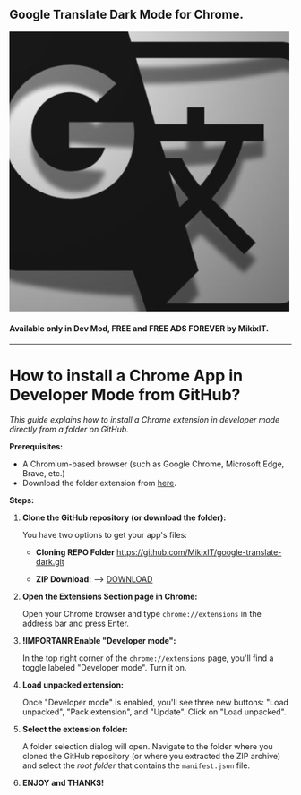 ## Google Translate Dark Mode for Chrome. 


![](logo-md.jpg)

#### Available only in Dev Mod, FREE and FREE ADS **FOREVER** by MikixIT.

---
# How to install a Chrome App in Developer Mode from GitHub?

*This guide explains how to install a Chrome extension in developer mode directly from a folder on GitHub.*

**Prerequisites:**

- A Chromium-based browser (such as Google Chrome, Microsoft Edge, Brave, etc.)
- Download the folder extension from [here](https://github.com/MikixIT/google-translate-dark/archive/refs/tags/1.0.zip).

**Steps:**

1.  **Clone the GitHub repository (or download the folder):**

    You have two options to get your app's files:

    - **Cloning REPO Folder**
      https://github.com/MikixIT/google-translate-dark.git

    - **ZIP Download:** --> [DOWNLOAD](https://github.com/MikixIT/google-translate-dark/archive/refs/tags/1.0.zip)

2.  **Open the Extensions Section page in Chrome:**

    Open your Chrome browser and type `chrome://extensions` in the address bar and press Enter.

3.  **!IMPORTANR Enable "Developer mode":**

    In the top right corner of the `chrome://extensions` page, you'll find a toggle labeled "Developer mode". Turn it on.

4.  **Load unpacked extension:**

    Once "Developer mode" is enabled, you'll see three new buttons: "Load unpacked", "Pack extension", and "Update". Click on "Load unpacked".

5.  **Select the extension folder:**

    A folder selection dialog will open. Navigate to the folder where you cloned the GitHub repository (or where you extracted the ZIP archive) and select the _root folder_ that contains the `manifest.json` file.

6.  **ENJOY and THANKS!**
